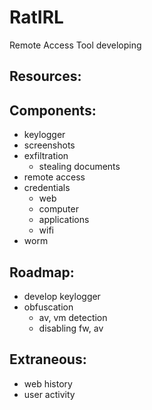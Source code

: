# RatIRL
Remote Access Tool developing
## Resources:

## Components:
- keylogger
- screenshots
- exfiltration
    - stealing documents
- remote access
- credentials
    - web
    - computer
    - applications
    - wifi
- worm
## Roadmap:
- develop keylogger
- obfuscation
    - av, vm detection
    - disabling fw, av
## Extraneous:
- web history 
- user activity